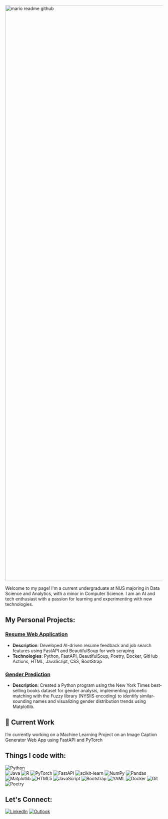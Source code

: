 <img width="1834" alt="mario readme github" src="https://github.com/user-attachments/assets/b3cf5a97-6407-49a6-b647-3ee595ef1555">

Welcome to my page! I'm a current undergraduate at NUS majoring in Data Science and Analytics, with a minor in Computer Science. I am an AI and tech enthusiast with a passion for learning and experimenting with new technologies.

## My Personal Projects:

### [Resume Web Application](https://github.com/mariooohzc/rizzume)
- **Description**: Developed AI-driven resume feedback and job search features using FastAPI and BeautifulSoup for web scraping
- **Technologies**: Python, FastAPI, BeautifulSoup, Poetry, Docker, GitHub Actions, HTML, JavaScript, CSS, BootStrap
### [Gender Prediction](https://github.com/mariooohzc/Gender-prediction-DataCamp-Project)
- **Description**: Created a Python program using the New York Times best-selling books dataset for gender analysis, implementing phonetic matching with the Fuzzy library (NYSIIS encoding) to identify similar-sounding names and visualizing gender distribution trends using Matplotlib.

## 🔭 Current Work
I’m currently working on a Machine Learning Project on an Image Caption Generator Web App using FastAPI and PyTorch

## Things I code with:
![Python](https://img.shields.io/badge/python-3670A0?style=for-the-badge&logo=python&logoColor=ffdd54)	
![Java](https://img.shields.io/badge/java-%23ED8B00.svg?style=for-the-badge&logo=openjdk&logoColor=white) 
![R](https://img.shields.io/badge/R-276DC3?style=for-the-badge&logo=r&logoColor=white) 
![PyTorch](https://img.shields.io/badge/PyTorch-%23EE4C2C.svg?style=for-the-badge&logo=PyTorch&logoColor=white) 
![FastAPI](https://img.shields.io/badge/FastAPI-005571?style=for-the-badge&logo=fastapi)
![scikit-learn](https://img.shields.io/badge/scikit--learn-%23F7931E.svg?style=for-the-badge&logo=scikit-learn&logoColor=white)
![NumPy](https://img.shields.io/badge/numpy-%23013243.svg?style=for-the-badge&logo=numpy&logoColor=white)
![Pandas](https://img.shields.io/badge/pandas-%23150458.svg?style=for-the-badge&logo=pandas&logoColor=white)
![Matplotlib](https://img.shields.io/badge/Matplotlib-%23ffffff.svg?style=for-the-badge&logo=Matplotlib&logoColor=black)
![HTML5](https://img.shields.io/badge/html5-%23E34F26.svg?style=for-the-badge&logo=html5&logoColor=white)
![JavaScript](https://img.shields.io/badge/javascript-%23323330.svg?style=for-the-badge&logo=javascript&logoColor=%23F7DF1E)
![Bootstrap](https://img.shields.io/badge/bootstrap-%238511FA.svg?style=for-the-badge&logo=bootstrap&logoColor=white)
![YAML](https://img.shields.io/badge/yaml-%23ffffff.svg?style=for-the-badge&logo=yaml&logoColor=151515)
![Docker](https://img.shields.io/badge/docker-%230db7ed.svg?style=for-the-badge&logo=docker&logoColor=white)
![Git](https://img.shields.io/badge/GIT-E44C30?style=for-the-badge&logo=git&logoColor=white)
![Poetry](https://img.shields.io/badge/Poetry-%233B82F6.svg?style=for-the-badge&logo=poetry&logoColor=0B3D8D)


## Let's Connect:
[![LinkedIn](https://img.shields.io/badge/linkedin-%230077B5.svg?style=for-the-badge&logo=linkedin&logoColor=white)](https://www.linkedin.com/in/mario-hanzel-13641621a/) [![Outlook](https://img.shields.io/badge/Microsoft_Outlook-0078D4?style=for-the-badge&logo=microsoft-outlook&logoColor=white)](mailto:mario.hanzel@u.nus.edu)
